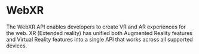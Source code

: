 # WebXR
The WebXR API enables developers to create VR and AR experiences for the web. XR (Extended reality) has unified both Augmented Reality features and Virtual Reality features into a single API that works across all supported devices.